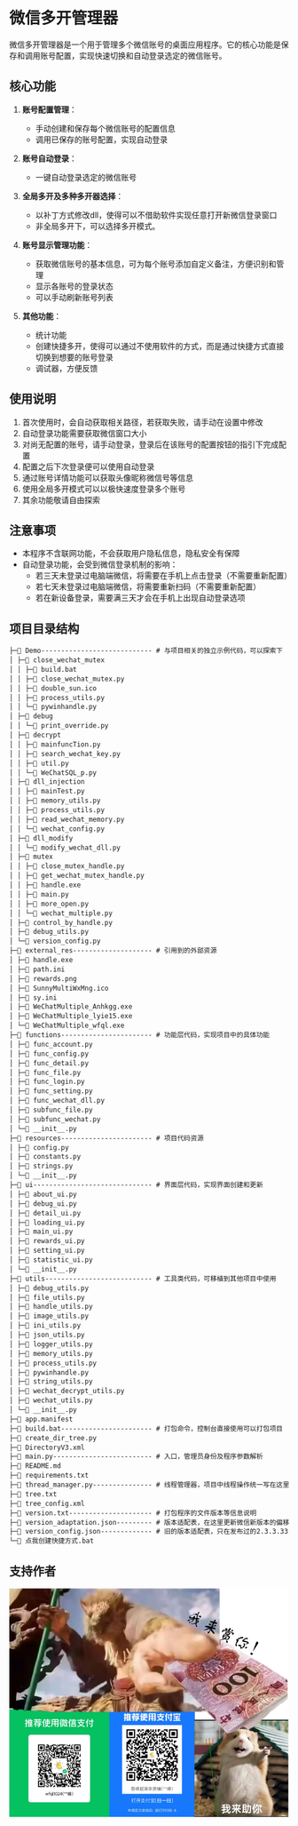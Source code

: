 # 微信多开管理器

微信多开管理器是一个用于管理多个微信账号的桌面应用程序。它的核心功能是保存和调用账号配置，实现快速切换和自动登录选定的微信账号。

## 核心功能

1. **账号配置管理**：
    - 手动创建和保存每个微信账号的配置信息
    - 调用已保存的账号配置，实现自动登录

2. **账号自动登录**：
    - 一键自动登录选定的微信账号

3. **全局多开及多种多开器选择**：
    - 以补丁方式修改dll，使得可以不借助软件实现任意打开新微信登录窗口
    - 非全局多开下，可以选择多开模式。

4. **账号显示管理功能**：
    - 获取微信账号的基本信息，可为每个账号添加自定义备注，方便识别和管理
    - 显示各账号的登录状态
    - 可以手动刷新账号列表

5. **其他功能**：
    - 统计功能
    - 创建快捷多开，使得可以通过不使用软件的方式，而是通过快捷方式直接切换到想要的账号登录
    - 调试器，方便反馈

## 使用说明

1. 首次使用时，会自动获取相关路径，若获取失败，请手动在设置中修改
2. 自动登录功能需要获取微信窗口大小
3. 对尚无配置的账号，请手动登录，登录后在该账号的配置按钮的指引下完成配置
4. 配置之后下次登录便可以使用自动登录
5. 通过账号详情功能可以获取头像昵称微信号等信息
6. 使用全局多开模式可以以极快速度登录多个账号
7. 其余功能敬请自由探索

## 注意事项

- 本程序不含联网功能，不会获取用户隐私信息，隐私安全有保障
- 自动登录功能，会受到微信登录机制的影响：
  - 若三天未登录过电脑端微信，将需要在手机上点击登录（不需要重新配置）
  - 若七天未登录过电脑端微信，将需要重新扫码（不需要重新配置）
  - 若在新设备登录，需要满三天才会在手机上出现自动登录选项

## 项目目录结构
```markdown
├─📁 Demo---------------------------- # 与项目相关的独立示例代码，可以探索下
│ ├─📁 close_wechat_mutex
│ │ ├─📄 build.bat
│ │ ├─📄 close_wechat_mutex.py
│ │ ├─📄 double_sun.ico
│ │ ├─📄 process_utils.py
│ │ └─📄 pywinhandle.py
│ ├─📁 debug
│ │ └─📄 print_override.py
│ ├─📁 decrypt
│ │ ├─📄 mainfuncTion.py
│ │ ├─📄 search_wechat_key.py
│ │ ├─📄 util.py
│ │ └─📄 WeChatSQL_p.py
│ ├─📁 dll_injection
│ │ ├─📄 mainTest.py
│ │ ├─📄 memory_utils.py
│ │ ├─📄 process_utils.py
│ │ ├─📄 read_wechat_memory.py
│ │ └─📄 wechat_config.py
│ ├─📁 dll_modify
│ │ └─📄 modify_wechat_dll.py
│ ├─📁 mutex
│ │ ├─📄 close_mutex_handle.py
│ │ ├─📄 get_wechat_mutex_handle.py
│ │ ├─📄 handle.exe
│ │ ├─📄 main.py
│ │ ├─📄 more_open.py
│ │ └─📄 wechat_multiple.py
│ ├─📄 control_by_handle.py
│ ├─📄 debug_utils.py
│ └─📄 version_config.py
├─📁 external_res-------------------- # 引用到的外部资源
│ ├─📄 handle.exe
│ ├─📄 path.ini
│ ├─📄 rewards.png
│ ├─📄 SunnyMultiWxMng.ico
│ ├─📄 sy.ini
│ ├─📄 WeChatMultiple_Anhkgg.exe
│ ├─📄 WeChatMultiple_lyie15.exe
│ └─📄 WeChatMultiple_wfql.exe
├─📁 functions----------------------- # 功能层代码，实现项目中的具体功能
│ ├─📄 func_account.py
│ ├─📄 func_config.py
│ ├─📄 func_detail.py
│ ├─📄 func_file.py
│ ├─📄 func_login.py
│ ├─📄 func_setting.py
│ ├─📄 func_wechat_dll.py
│ ├─📄 subfunc_file.py
│ ├─📄 subfunc_wechat.py
│ └─📄 __init__.py
├─📁 resources----------------------- # 项目代码资源
│ ├─📄 config.py
│ ├─📄 constants.py
│ ├─📄 strings.py
│ └─📄 __init__.py
├─📁 ui------------------------------ # 界面层代码，实现界面创建和更新
│ ├─📄 about_ui.py
│ ├─📄 debug_ui.py
│ ├─📄 detail_ui.py
│ ├─📄 loading_ui.py
│ ├─📄 main_ui.py
│ ├─📄 rewards_ui.py
│ ├─📄 setting_ui.py
│ ├─📄 statistic_ui.py
│ └─📄 __init__.py
├─📁 utils--------------------------- # 工具类代码，可移植到其他项目中使用
│ ├─📄 debug_utils.py
│ ├─📄 file_utils.py
│ ├─📄 handle_utils.py
│ ├─📄 image_utils.py
│ ├─📄 ini_utils.py
│ ├─📄 json_utils.py
│ ├─📄 logger_utils.py
│ ├─📄 memory_utils.py
│ ├─📄 process_utils.py
│ ├─📄 pywinhandle.py
│ ├─📄 string_utils.py
│ ├─📄 wechat_decrypt_utils.py
│ ├─📄 wechat_utils.py
│ └─📄 __init__.py
├─📄 app.manifest
├─📄 build.bat----------------------- # 打包命令，控制台直接使用可以打包项目
├─📄 create_dir_tree.py
├─📄 DirectoryV3.xml
├─📄 main.py------------------------- # 入口，管理员身份及程序参数解析
├─📄 README.md
├─📄 requirements.txt
├─📄 thread_manager.py--------------- # 线程管理器，项目中线程操作统一写在这里
├─📄 tree.txt
├─📄 tree_config.xml
├─📄 version.txt--------------------- # 打包程序的文件版本等信息说明
├─📄 version_adaptation.json--------- # 版本适配表，在这里更新微信新版本的偏移地址
├─📄 version_config.json------------- # 旧的版本适配表，只在发布过的2.3.3.333可以使用，现在代码已经不使用
└─📄 点我创建快捷方式.bat
```

## 支持作者
![我来赏你！](external_res/rewards.png)
